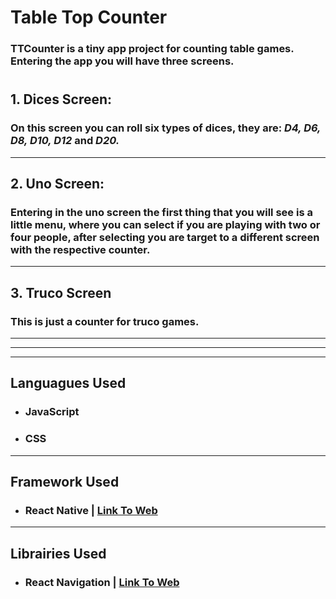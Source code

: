 # **Table Top Counter**

### TTCounter is a tiny app project for counting table games. Entering the app you will have three screens.
#
## 1. **Dices Screen:**

### On this screen you can roll six types of dices, they are: _D4, D6, D8, D10, D12_ and _D20._
---
## 2. **Uno Screen:**

### Entering in the uno screen the first thing that you will see is a little menu, where you can select if you are playing with two or four people, after selecting you are target to a different screen with the respective counter.
---
## 3. **Truco Screen**

### This is just a counter for truco games.

---
---
---

## **Languagues Used** 


- ###  JavaScript
- ###  CSS

---
 
## **Framework Used** 


- ###  React Native | [Link To Web](https://reactnative.dev/ "React Native")

---
 
## **Librairies Used** 


- ### React Navigation | [Link To Web](https://reactnavigation.org/ "React Navigation")
